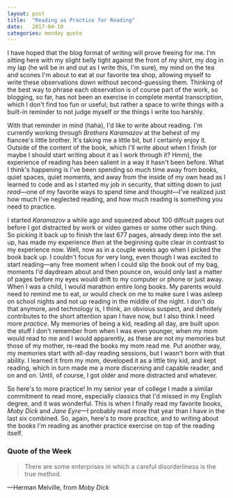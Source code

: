 ```yaml
---
layout: post
title:  "Reading as Practice for Reading"
date:   2017-04-10
categories: monday quote
---
```


I have hoped that the blog format of writing will prove freeing for me. I'm sitting here with my slight belly tight against the front of my shirt, my dog in my lap (he will be in and out as I write this, I'm sure), my mind on the tea and scones I'm about to eat at our favorite tea shop, allowing myself to write these observations down without second-guessing them. Thinking of the best way to phrase each observation is of course part of the work, so blogging, so far, has not been an exercise in complete mental transcription, which I don't find too fun or useful; but rather a space to write things with a built-in reminder to not judge myself or the things I write too harshly.

With that reminder in mind (haha), I'd like to write about reading. I'm currently working through *Brothers Karamazov* at the behest of my fiancee's little brother. It's taking me a little bit, but I certainly enjoy it. Outside of the content of the book, which I'll write about when I finish (or maybe I should start writing about it as I work through it? Hmm), the experience of reading has been salient in a way it hasn't been before. What I think's happening is I've been spending so much time away from books, quiet spaces, quiet moments, and away from the inside of my own head as I learned to code and as I started my job in security, that sitting down to just *read*&mdash;one of my favorite ways to spend time and thought&mdash;I've realized just how much I've neglected reading, and how much reading is something you need to practice.

I started *Karamazov* a while ago and squeezed about 100 diffcult pages out before I got distracted by work or video games or some other such thing. So picking it back up to finish the last 677 pages, already deep into the set up, has made my experience *then* at the beginning quite clear in contrast to my experience now. Well, now as in a couple weeks ago when I picked the book back up. I couldn't focus for very long, even though I was excited to start reading&mdash;any free moment when I could slip the book out of my bag, moments I'd daydream about and then pounce on, would only last a matter of pages before my eyes would drift to my computer or phone or just away. When I was a child, I would marathon entire long books. My parents would need to remind me to eat, or would check on me to make sure I was asleep on school nights and not up reading in the middle of the night. I don't do that anymore, and technology is, I think, an obvious suspect, and definitely contributes to the short attention span I have now, but I also think I need more *practice*. My memories of being a kid, reading all day, are built upon the stuff I don't remember from when I was even younger, when my mom would read to me and I would apparently, as these are not my memories but those of my mother, re-read the books my mom read me. Put another way, my memories start with all-day reading sessions, but I wasn't born with that ability. I learned it from my mom, developed it as a little tiny kid, and kept reading, which in turn made me a more discerning and capable reader, and on and on. Until, of course, I got older and more distracted and whatever.

So here's to more practice! In my senior year of college I made a similar commitment to read more, especially classics that I'd missed in my English degree, and it was wonderful. This is when I finally read my favorite books, *Moby Dick* and *Jane Eyre*&mdash;I probably read more that year than I have in the last six combined. So, again, here's to more practice, and to writing about the books I'm reading as another practice exercise on top of the reading itself.


### Quote of the Week
>There are some enterprises in which a careful disorderliness is the true method.

&mdash;Herman Melville, from *Moby Dick*